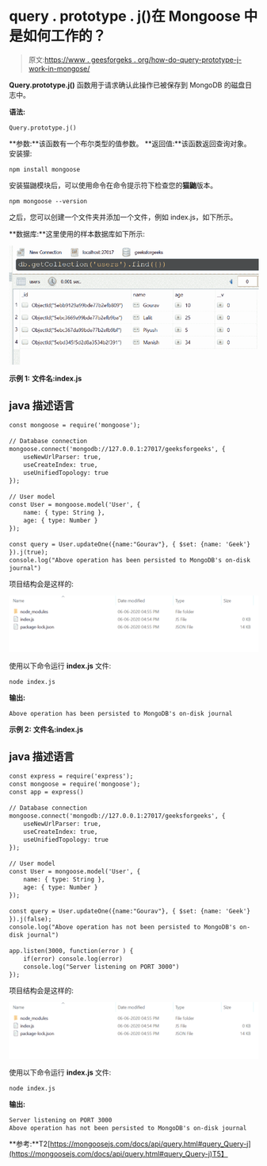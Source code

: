 # query . prototype . j()在 Mongoose 中是如何工作的？

> 原文:[https://www . geesforgeks . org/how-do-query-prototype-j-work-in-mongose/](https://www.geeksforgeeks.org/how-does-query-prototype-j-work-in-mongoose/)

**Query.prototype.j()** 函数用于请求确认此操作已被保存到 MongoDB 的磁盘日志中。

**语法:**

```
Query.prototype.j()
```

**参数:**该函数有一个布尔类型的值参数。
**返回值:**该函数返回查询对象。
安装獴:

```
npm install mongoose
```

安装猫鼬模块后，可以使用命令在命令提示符下检查您的**猫鼬**版本。

```
npm mongoose --version
```

之后，您可以创建一个文件夹并添加一个文件，例如 index.js，如下所示。

**数据库:**这里使用的样本数据库如下所示:

![](img/2134265eb70c448baf37786789f2598a.png)

**示例 1:**
**文件名:index.js**

## java 描述语言

```
const mongoose = require('mongoose');

// Database connection
mongoose.connect('mongodb://127.0.0.1:27017/geeksforgeeks', {
    useNewUrlParser: true,
    useCreateIndex: true,
    useUnifiedTopology: true
});

// User model
const User = mongoose.model('User', { 
    name: { type: String },
    age: { type: Number }
});

const query = User.updateOne({name:"Gourav"}, { $set: {name: 'Geek'} }).j(true);
console.log("Above operation has been persisted to MongoDB's on-disk journal")
```

项目结构会是这样的:

![](img/3209d9b4369c180282a34be8070d7d6e.png)

使用以下命令运行 **index.js** 文件:

```
node index.js
```

**输出:**

```
Above operation has been persisted to MongoDB's on-disk journal
```

**示例 2:**
**文件名:index.js**

## java 描述语言

```
const express = require('express');
const mongoose = require('mongoose');
const app = express()

// Database connection
mongoose.connect('mongodb://127.0.0.1:27017/geeksforgeeks', {
    useNewUrlParser: true,
    useCreateIndex: true,
    useUnifiedTopology: true
});

// User model
const User = mongoose.model('User', { 
    name: { type: String },
    age: { type: Number }
});

const query = User.updateOne({name:"Gourav"}, { $set: {name: 'Geek'} }).j(false);
console.log("Above operation has not been persisted to MongoDB's on-disk journal")

app.listen(3000, function(error ) {
    if(error) console.log(error)
    console.log("Server listening on PORT 3000")
});
```

项目结构会是这样的:

![](img/3209d9b4369c180282a34be8070d7d6e.png)

使用以下命令运行 **index.js** 文件:

```
node index.js
```

**输出:**

```
Server listening on PORT 3000
Above operation has not been persisted to MongoDB's on-disk journal
```

**参考:**T2[https://mongoosejs.com/docs/api/query.html#query_Query-j](https://mongoosejs.com/docs/api/query.html#query_Query-j)T5】